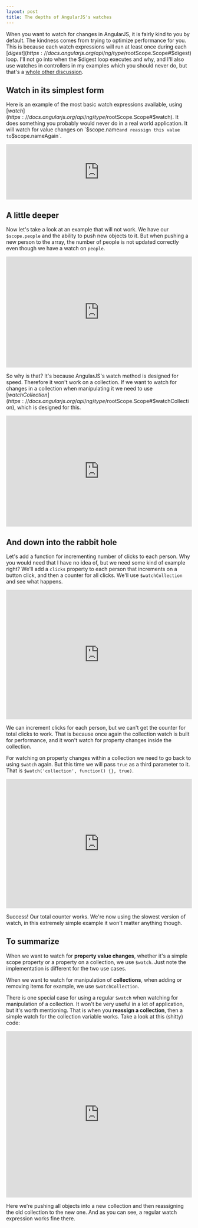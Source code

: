 ```yaml
---
layout: post
title: The depths of AngularJS's watches
---
```


When you want to watch for changes in AngularJS, it is fairly kind to you by default. The kindness comes from trying to optimize performance for you. This is because each watch expressions will run at least once during each [$digest](https://docs.angularjs.org/api/ng/type/$rootScope.Scope#$digest) loop. I'll not go into when the $digest loop executes and why, and I'll also use watches in controllers in my examples which you should never do, but that's a [whole other discussion](http://www.benlesh.com/2013/10/title.html).

<!-- more -->

## Watch in its simplest form

Here is an example of the most basic watch expressions available, using [$watch](https://docs.angularjs.org/api/ng/type/$rootScope.Scope#$watch). It does something you probably would never do in a real world application. It will watch for value changes on `$scope.name` and reassign this value to `$scope.nameAgain`.

<iframe width="100%" height="150" src="http://jsfiddle.net/modess/ruLqH/embedded/" allowfullscreen="allowfullscreen" frameborder="0"></iframe>

## A little deeper

Now let's take a look at an example that will not work. We have our `$scope.people` and the ability to push new objects to it. But when pushing a new person to the array, the number of people is not updated correctly even though we have a watch on `people`.

<iframe width="100%" height="300" src="http://jsfiddle.net/modess/AyF8H/embedded/" allowfullscreen="allowfullscreen" frameborder="0"></iframe>

So why is that? It's because AngularJS's watch method is designed for speed. Therefore it won't work on a collection. If we want to watch for changes in a collection when manipulating it we need to use [$watchCollection](https://docs.angularjs.org/api/ng/type/$rootScope.Scope#$watchCollection), which is designed for this.

<iframe width="100%" height="300" src="http://jsfiddle.net/modess/vEFS7/1/embedded/" allowfullscreen="allowfullscreen" frameborder="0"></iframe>

## And down into the rabbit hole

Let's add a function for incrementing number of clicks to each person. Why you would need that I have no idea of, but we need some kind of example right? We'll add a `clicks` property to each person that increments on a button click, and then a counter for all clicks. We'll use `$watchCollection` and see what happens.

<iframe width="100%" height="350" src="http://jsfiddle.net/modess/cUCA5/embedded/" allowfullscreen="allowfullscreen" frameborder="0"></iframe>

We can increment clicks for each person, but we can't get the counter for total clicks to work. That is because once again the collection watch is built for performance, and it won't watch for property changes inside the collection.

For watching on property changes within a collection we need to go back to using `$watch` again. But this time we will pass `true` as a third parameter to it. That is `$watch('collection', function() {}, true)`.

<iframe width="100%" height="350" src="http://jsfiddle.net/modess/9Dfaa/1/embedded/" allowfullscreen="allowfullscreen" frameborder="0"></iframe>

Success! Our total counter works. We're now using the slowest version of watch, in this extremely simple example it won't matter anything though.


## To summarize

When we want to watch for **property value changes**, whether it's a simple scope property or a property on a collection, we use `$watch`. Just note the implementation is different for the two use cases.

When we want to watch for manipulation of **collections**, when adding or removing items for example, we use `$watchCollection`.

There is one special case for using a regular `$watch` when watching for manipulation of a collection. It won't be very useful in a lot of application, but it's worth mentioning. That is when you **reassign a collection**, then a simple watch for the collection variable works. Take a look at this (shitty) code:

<iframe width="100%" height="450" src="http://jsfiddle.net/modess/MvvvY/1/embedded/" allowfullscreen="allowfullscreen" frameborder="0"></iframe>

Here we're pushing all objects into a new collection and then reassigning the old collection to the new one. And as you can see, a regular watch expression works fine there.